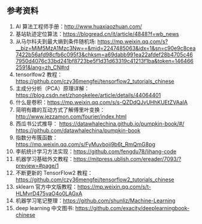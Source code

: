 ## 参考资料
1. AI 算法工程师手册：http://www.huaxiaozhuan.com/
2. 基站轨迹定位算法：https://blogread.cn/it/article/4848?f=wb_news
3. 从马尔科夫到最大熵到条件随机场: https://mp.weixin.qq.com/s?__biz=MjM5MzA1Mzc3Nw==&mid=2247485063&idx=1&sn=c90e9c8cea7422b56afd98cfb6c095f3&chksm=a69dabb991ea22afdef28b4705c467950d4076c33bd241bf8723be5f1d31d63319c41213f1ba&token=1464662591&lang=zh_CN#rd
4. tensorlfow2 教程：https://github.com/czy36mengfei/tensorflow2_tutorials_chinese
5. 主成分分析（PCA）原理详解：https://blog.csdn.net/zhongkelee/article/details/44064401
6. 什么是卷积：https://mp.weixin.qq.com/s/s-QZDdQJvUHhKUEtZVAalA
7. 简明有趣的互动方式了解傅里叶变换：http://www.jezzamon.com/fourier/index.html
8. 西瓜书公式推导：
	https://datawhalechina.github.io/pumpkin-book/#/
	https://github.com/datawhalechina/pumpkin-book
9. 指数分布簇函数：https://mp.weixin.qq.com/s/FyMuvboji9b6t_RmQmG8pg
10. 李航统计学习方法实现：https://github.com/fengdu78/lihang-code
11. 机器学习基础外文教程：https://mitpress.ublish.com/ereader/7093/?preview=#page/1
12. 不断更新的 TensorFlow2 教程：https://github.com/czy36mengfei/tensorflow2_tutorials_chinese
13. sklearn 官方中文版教程：https://mp.weixin.qq.com/s/t-HLMvrD475vaO4o0LAGxA
14. 机器学习笔记整理：https://github.com/shunliz/Machine-Learning
15. deep learning 中文图书: https://github.com/exacity/deeplearningbook-chinese